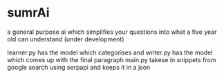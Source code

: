 # sumrAi
a general purpose ai which simplifies your questions into what a five year old can understand
(under development)


learner.py has the model which categorises and
writer.py has the model which comes up with the final paragraph
main.py takese in snippets from google search using serpapi and keeps it in a json
